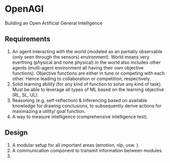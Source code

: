 # OpenAGI
Building an Open Artificial General Intelligence


## Requirements 

1. An agent interacting with the world (modeled as an partially observable (only seen through the sensors) environment). 
   World means very everthing (physical and none physical) in the world also includes other agents (mutli-agent environment all having their own objective functions). Objective functions are either in tune or competing with each other. Hence leading to collaboration or competition, respectively. 
3. Solid learning ability (for any kind of function to solve any kind of task). Must be able to leverage all types of ML based on the learning objective (RL, SL, UL).
4. Reasoning (e.g. self-reflection) & Inferencing based on available knowledge for drawing conclusions,
 to subsequently derive actions for maximazing a utility/ goal function. 
5. A way to measure intelligence (comprehensive intelligence test).


## Design 

1. A modular setup for all important areas (emotion, nlp, usw. ).
2. A communication component to transmit information between modules.
3. 
